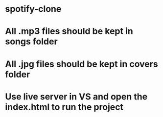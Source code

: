# spotify-clone
# All .mp3 files should be kept in songs folder
# All .jpg files should be kept in covers folder
# Use live server in VS and open the index.html to run the project

